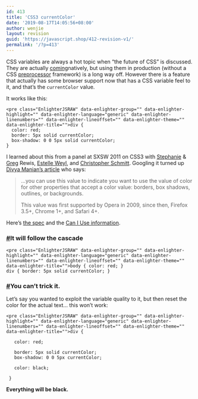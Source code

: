 ```yaml
---
id: 413
title: 'CSS3 currentColor'
date: '2019-08-17T14:05:56+08:00'
author: wenjie
layout: revision
guid: 'https://javascript.shop/412-revision-v1/'
permalink: '/?p=413'
---
```


CSS variables are always a hot topic when “the future of CSS” is discussed. They are actually [coming](https://css-tricks.com/native-css-variables-closer-to-reality/)natively, but using them in production (without a CSS [preprocessor](https://css-tricks.com/video-screencasts/88-intro-to-compass-sass/) framework) is a long way off. However there is a feature that actually has some browser support now that has a CSS variable feel to it, and that’s the `currentColor` value.

It works like this:

```
<pre class="EnlighterJSRAW" data-enlighter-group="" data-enlighter-highlight="" data-enlighter-language="generic" data-enlighter-linenumbers="" data-enlighter-lineoffset="" data-enlighter-theme="" data-enlighter-title="">div { 
  color: red; 
  border: 5px solid currentColor;
  box-shadow: 0 0 5px solid currentColor;
}
```

I learned about this from a panel at SXSW 2011 on CSS3 with [Stephanie](http://w3conversions.com/) &amp; [Greg](http://blog.assortedgarbage.com/) Rewis, [Estelle Weyl](http://www.standardista.com/), and [Christopher Schmitt](http://christopherschmitt.com/). Googling it turned up [Divya Manian’s article](http://nimbupani.com/current-color-in-css.html) who says:

> …you can use this value to indicate you want to use the value of color for other properties that accept a color value: borders, box shadows, outlines, or backgrounds.
> 
> This value was first supported by Opera in 2009, since then, Firefox 3.5+, Chrome 1+, and Safari 4+.

Here’s [the spec](http://www.w3.org/TR/css3-color/#currentcolor) and the [Can I Use information](http://caniuse.com/#feat=currentcolor).

### [\#](https://css-tricks.com/currentcolor/#article-header-id-0)It will follow the cascade

```
<pre class="EnlighterJSRAW" data-enlighter-group="" data-enlighter-highlight="" data-enlighter-language="generic" data-enlighter-linenumbers="" data-enlighter-lineoffset="" data-enlighter-theme="" data-enlighter-title="">body { color: red; }
div { border: 5px solid currentColor; }
```

### [\#](https://css-tricks.com/currentcolor/#article-header-id-1)You can’t trick it.

Let’s say you wanted to exploit the variable quality to it, but then reset the color for the actual text… this won’t work:

```
<pre class="EnlighterJSRAW" data-enlighter-group="" data-enlighter-highlight="" data-enlighter-language="generic" data-enlighter-linenumbers="" data-enlighter-lineoffset="" data-enlighter-theme="" data-enlighter-title="">div {

   color: red;
      
   border: 5px solid currentColor;
   box-shadow: 0 0 5px currentColor; 
    
   color: black;
   
 }
```

**Everything will be black.**